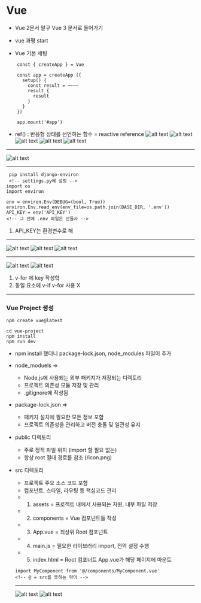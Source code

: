 # Vue
- Vue 2문서 말구 Vue 3 문서로 들어가기
- vue 과평 start


- Vue 기본 세팅
```
    const { createApp } = Vue

    const app = createApp ({
      setup() {
        const result = ~~~~
        result {
          result
        }
      }
    })

    app.mount('#app')
```

-  ref() : 반응형 상태를 선언하는 함수
  = reactive reference
![alt text](image-4.png)
![alt text](image-3.png)
![alt text](image-2.png)
![alt text](image-1.png)
![alt text](image.png)

***

![alt text](image-5.png)

***

```
 pip install django-environ
 <!-- settings.py에 설정 -->
import os
import environ

env = environ.Env(DEBUG=(bool, True))
environ.Env.read_env(env_file=os.path.join(BASE_DIR, '.env'))
API_KEY = env('API_KEY')
<!-- 그 전에 .env 파일은 만들자 -->
```
 1. API_KEY는 환경변수로 해

***

![alt text](image-6.png)
![alt text](image-7.png)
![alt text](image-8.png)

***

![alt text](image-9.png)
![alt text](image-10.png)
1. v-for 에 key 작성학
2. 동일 요소에 v-if v-for 사용 X


***
### Vue Project 생성
```
npm create vue@latest

cd vue-project
npm install
npm run dev
```
- npm install 했더니 package-lock.json, node_modules 파일이 추가
- node_moduels => 
  - Node.js에 사용되는 외부 패키지가 저장되는 디렉토리
  - 프로젝트 의존성 모듈 저장 및 관리
  - .gitignore에 작성됨
- package-lock.json => 
  - 패키지 설치에 필요한 모든 정보 포함
  - 프로젝트 의존성을 관리하고 버전 충돌 및 일관성 유지
- public 디렉토리
  - 주로 정적 파일 위치 (import 할 필요 없는)
  - 항상 root 절대 경로를 참조 (/icon.png)
- src 디렉토리
  - 프로젝트 주요 소스 코드 포함
  - 컴포넌트, 스타일, 라우팅 등 핵심코드 관리
  - 1. assets = 프로젝트 내에서 사용되는 자원, 내부 파일 저장
  - 2. components = Vue 컴포넌트들 작성
  - 3. App.vue = 최상위 Root 컴포넌트
  - 4. main.js = 필요한 라이브러리 import, 전역 설정 수행
  - 5. index.html = Root 컴포너트 App.vue가 해당 페이지에 마운트
  ```
  import MyComponent from '@/components/MyComponent.vue' 
  <!-- @ = src를 뜻하는 약어 -->
  ```

  ***
  ![alt text](image-11.png)
  ![alt text](image-12.png)

